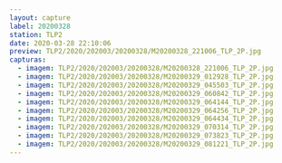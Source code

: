 ```yaml
---
layout: capture
label: 20200328
station: TLP2
date: 2020-03-28 22:10:06
preview: TLP2/2020/202003/20200328/M20200328_221006_TLP_2P.jpg
capturas:
  - imagem: TLP2/2020/202003/20200328/M20200328_221006_TLP_2P.jpg
  - imagem: TLP2/2020/202003/20200328/M20200329_012928_TLP_2P.jpg
  - imagem: TLP2/2020/202003/20200328/M20200329_045503_TLP_2P.jpg
  - imagem: TLP2/2020/202003/20200328/M20200329_060842_TLP_2P.jpg
  - imagem: TLP2/2020/202003/20200328/M20200329_064144_TLP_2P.jpg
  - imagem: TLP2/2020/202003/20200328/M20200329_064256_TLP_2P.jpg
  - imagem: TLP2/2020/202003/20200328/M20200329_064434_TLP_2P.jpg
  - imagem: TLP2/2020/202003/20200328/M20200329_070314_TLP_2P.jpg
  - imagem: TLP2/2020/202003/20200328/M20200329_073823_TLP_2P.jpg
  - imagem: TLP2/2020/202003/20200328/M20200329_081221_TLP_2P.jpg
---
```

